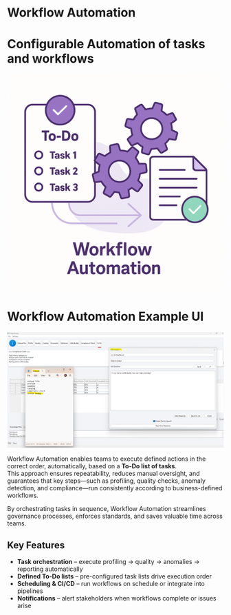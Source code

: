 # Workflow Automation

# Configurable Automation of tasks and workflows

![Workflow Automation Graphic](../_assets/workflow-automation-illustration.png)
# Workflow Automation Example UI
![Workflow Automation Screenshot](../_assets/todo.png)


Workflow Automation enables teams to execute defined actions in the correct order, automatically, based on a **To-Do list of tasks**.  
This approach ensures repeatability, reduces manual oversight, and guarantees that key steps—such as profiling, quality checks, anomaly detection, and compliance—run consistently according to business-defined workflows.  

By orchestrating tasks in sequence, Workflow Automation streamlines governance processes, enforces standards, and saves valuable time across teams.

## Key Features
- **Task orchestration** – execute profiling → quality → anomalies → reporting automatically  
- **Defined To-Do lists** – pre-configured task lists drive execution order  
- **Scheduling & CI/CD** – run workflows on schedule or integrate into pipelines  
- **Notifications** – alert stakeholders when workflows complete or issues arise  
